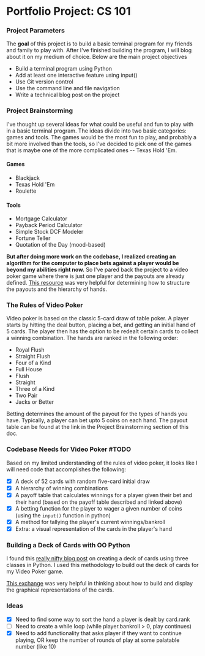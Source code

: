 # Portfolio Project: CS 101

### Project Parameters
The **goal** of this project is to build a basic terminal program for my friends and family to play with. After I've finished building the program, I will blog about it on my medium of choice. Below are the main project objectives

- Build a terminal program using Python
- Add at least one interactive feature using input()
- Use Git version control
- Use the command line and file navigation
- Write a technical blog post on the project

### Project Brainstorming
I've thought up several ideas for what could be useful and fun to play with in a basic terminal program. The ideas divide into two basic categories: games and tools. The games would be the most fun to play, and probably a bit more involved than the tools, so I've decided to pick one of the games that is maybe one of the more complicated ones -- Texas Hold 'Em. 

#### Games
- Blackjack
- Texas Hold 'Em
- Roulette
  
#### Tools
- Mortgage Calculator
- Payback Period Calculator
- Simple Stock DCF Modeler
- Fortune Teller
- Quotation of the Day (mood-based)

**But after doing more work on the codebase, I realized creating an algorithm for the computer to place bets against a player would be beyond my abilities right now.** So I've pared back the project to a video poker game where there is just one player and the payouts are already defined. [This resource](https://www.casinoreports.ca/video-poker/rules/) was very helpful for determining how to structure the payouts and the hierarchy of hands.

### The Rules of Video Poker
Video poker is based on the classic 5-card draw of table poker. A player starts by hitting the deal button, placing a bet, and getting an initial hand of 5 cards. The player then has the option to be redealt certain cards to collect a winning combination. The hands are ranked in the following order: 

* Royal Flush
* Straight Flush
* Four of a Kind
* Full House
* Flush
* Straight
* Three of a Kind
* Two Pair
* Jacks or Better

Betting determines the amount of the payout for the types of hands you have. Typically, a player can bet upto 5 coins on each hand. The payout table can be found at the link in the Project Brainstorming section of this doc.

### Codebase Needs for Video Poker #TODO
Based on my limited understanding of the rules of video poker, it looks like I will need code that accomplishes the following:
- [x] A deck of 52 cards with random five-card initial draw
- [x] A hierarchy of winning combinations
- [x] A payoff table that calculates winnings for a player given their bet and their hand (based on the payoff table described and linked above)
- [x] A betting function for the player to wager a given number of coins (using the `input()` function in python)
- [x] A method for tallying the player's current winnings/bankroll
- [x] Extra: a visual representation of the cards in the player's hand 

### Building a Deck of Cards with OO Python
I found this [really nifty blog post](https://medium.com/@anthonytapias/build-a-deck-of-cards-with-oo-python-c41913a744d3) on creating a deck of cards using three classes in Python. I used this methodology to build out the deck of cards for my Video Poker game. 

[This exchange](https://codereview.stackexchange.com/questions/82103/ascii-fication-of-playing-cards) was very helpful in thinking about how to build and display the graphical representations of the cards.


### Ideas
- [x] Need to find some way to sort the hand a player is dealt by card.rank
- [ ] Need to create a while loop (while player.bankroll > 0, play continues)
- [x] Need to add functionality that asks player if they want to continue playing, OR keep the number of rounds of play at some palatable number (like 10) 